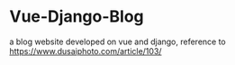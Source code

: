 # Vue-Django-Blog
a blog website developed on vue and django, reference to https://www.dusaiphoto.com/article/103/
